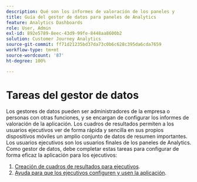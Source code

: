 ```yaml
---
description: Qué son los informes de valoración de los paneles y
title: Guía del gestor de datos para paneles de Analytics
feature: Analytics Dashboards
role: User, Admin
exl-id: 892e5789-8eec-43d9-99fe-8448aa8600b2
solution: Customer Journey Analytics
source-git-commit: ff71d21235bd37da73c0b6c628c395da6cda7659
workflow-type: tm+mt
source-wordcount: '87'
ht-degree: 100%

---
```


# Tareas del gestor de datos

Los gestores de datos pueden ser administradores de la empresa o personas con otras funciones, y se encargan de configurar los informes de valoración de la aplicación. Los cuadros de resultados permiten a los usuarios ejecutivos ver de forma rápida y sencilla en sus propios dispositivos móviles un amplio conjunto de datos de resumen importantes. Los usuarios ejecutivos son los usuarios finales de los paneles de Analytics. Como gestor de datos, debe completar estas tareas para configurar de forma eficaz la aplicación para los ejecutivos:

1. [Creación de cuadros de resultados para ejecutivos](/help/mobile-app/create-scorecard.md).
1. [Ayuda para que los ejecutivos configuren y usen la aplicación](/help/mobile-app/set-up-execs.md).
